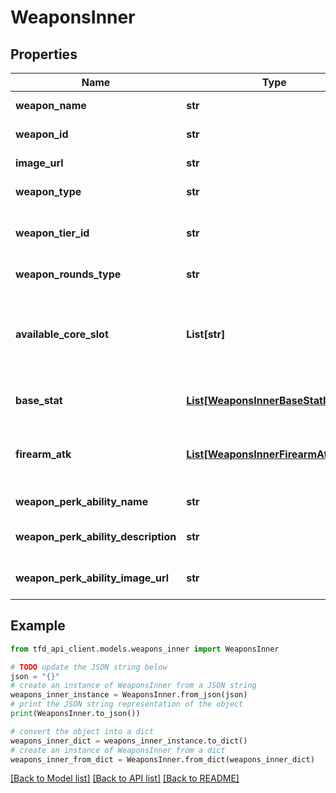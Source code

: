 # WeaponsInner


## Properties

Name | Type | Description | Notes
------------ | ------------- | ------------- | -------------
**weapon_name** | **str** | Weapon name | [optional] 
**weapon_id** | **str** | Weapon identifier | [optional] 
**image_url** | **str** | Weapon image path | [optional] 
**weapon_type** | **str** | Weapon type | [optional] 
**weapon_tier_id** | **str** | Weapon tier (Refer to /meta/tier API) | [optional] 
**weapon_rounds_type** | **str** | Weapon rounds type | [optional] 
**available_core_slot** | **List[str]** | List of unlockable core slots (Refer to the /meta/core-slot API) | [optional] 
**base_stat** | [**List[WeaponsInnerBaseStatInner]**](WeaponsInnerBaseStatInner.md) | Weapon base spec information | [optional] 
**firearm_atk** | [**List[WeaponsInnerFirearmAtkInner]**](WeaponsInnerFirearmAtkInner.md) | Firearm attack power by level information | [optional] 
**weapon_perk_ability_name** | **str** | Unique Ability name | [optional] 
**weapon_perk_ability_description** | **str** | Unique Ability description | [optional] 
**weapon_perk_ability_image_url** | **str** | Unique Ability image path | [optional] 

## Example

```python
from tfd_api_client.models.weapons_inner import WeaponsInner

# TODO update the JSON string below
json = "{}"
# create an instance of WeaponsInner from a JSON string
weapons_inner_instance = WeaponsInner.from_json(json)
# print the JSON string representation of the object
print(WeaponsInner.to_json())

# convert the object into a dict
weapons_inner_dict = weapons_inner_instance.to_dict()
# create an instance of WeaponsInner from a dict
weapons_inner_from_dict = WeaponsInner.from_dict(weapons_inner_dict)
```
[[Back to Model list]](../README.md#documentation-for-models) [[Back to API list]](../README.md#documentation-for-api-endpoints) [[Back to README]](../README.md)


